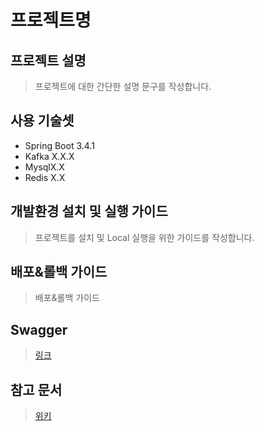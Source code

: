 # 프로젝트명 

## 프로젝트 설명
> 프로젝트에 대한 간단한 설명 문구를 작성합니다.

## 사용 기술셋
  * Spring Boot 3.4.1
  * Kafka X.X.X
  * MysqlX.X
  * Redis X.X 
  

## 개발환경 설치 및 실행 가이드
> 프로젝트를 설치 및 Local 실행을 위한 가이드를 작성합니다.

## 배포&롤백 가이드
> 배포&롤백 가이드 

## Swagger 
> [링크](http://www.naver.com)

## 참고 문서
> [위키](https://www.naver.com)
